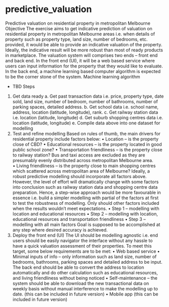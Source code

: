# predictive_valuation
Predictive valuation on residential property in metropolitan Melbourne
Objective
The exercise aims to get indicative prediction of valuation on residential property in metropolitan Melbourne areas i.e. when details of property such as property type, land size, number of bedrooms, etc. provided, it would be able to provide an indicative valuation of the property. Ideally, the indicative result will be more robust than most of ready products in marketplace. 
The valuation system will comprises two ends – front end and back end. In the front end (UI), it will be a web based service where users can input information for the property that they would like to evaluate. In the back end, a machine learning based computer algorithm is expected to be the corner stone of the system.
Machine learning algorithm
-	TBD
Steps
1.	Get data ready
a.	Get past transaction data i.e. price, property type, date sold, land size, number of bedroom, number of bathrooms, number of parking spaces, detailed address.
b.	Get school data i.e. school name, address, location (latitude, longitude), rank.
c.	Get railway station data i.e. location (latitude, longitude)
d.	Get suburb shopping centres data i.e. location (latitude, longitude)
e.	Compile data above into one dataset for modelling
2.	Test and refine modelling
Based on rules of thumb, the main drivers for residential property include factors below:
•	Location – is the property close of CBD?
•	Educational resources – is the property located in good public school zone?
•	Transportation friendliness – is the property close to railway station? Bus and taxi access are excluded as they are presumably evenly distributed across metropolitan Melbourne area.  
•	Living friendliness – is the property close to main shopping centres which scattered across metropolitan area of Melbourne?
Ideally, a robust predictive modelling should incorporate all factors above. However, the level of effort will dramatically change with some factors into conclusion such as railway station data and shopping centre data preparation. Hence, a step-wise approach would be more favourable in essence i.e. build a simpler modelling with partial of the factors at first to test the robustness of modelling. Only should other factors included when the results wouldn’t meet expectations. 
•	Step 1 – modelling with location and educational resources
•	Step 2 – modelling with location, educational resources and transportation friendliness
•	Step 3 – modelling with all main factors
Goal is supposed to be accomplished at any step where desired accuracy is achieved. 
3.	Deploy the front end (UI)
The UI should be modelling agnostic i.e. end users should be easily navigator the interface without any hassle to have a quick valuation assessment of their properties. To meet this target, some below requirements are to be met:
•	Web based service
•	Minimal inputs of info – only information such as land size, number of bedrooms, bathrooms, parking spaces and detailed address to be input. The back end should be able to convert the address to location automatically and do other calculation such as educational resources, and living friendliness without being noticed
•	Self-maintenance – the system should be able to download the new transactional data on weekly basis without manual interference to make the modelling up to date. (this can be included in future version)
•	Mobile app (this can be included in future version)


